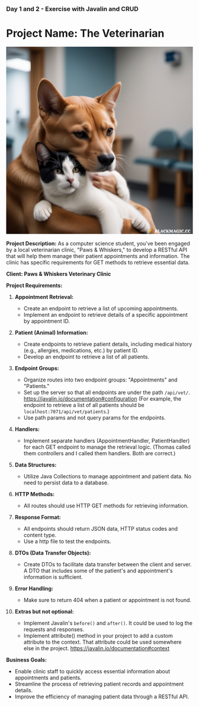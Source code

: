 ### Day 1 and 2 - Exercise with Javalin and CRUD


# **Project Name:** The Veterinarian


<img src="./images/animals.png" width="600" >

**Project Description:**
As a computer science student, you've been engaged by a local veterinarian clinic, "Paws & Whiskers," to develop a 
RESTful API that will help them manage their patient appointments and information. The clinic has specific requirements 
for GET methods to retrieve essential data.

**Client: Paws & Whiskers Veterinary Clinic**

**Project Requirements:**

1. **Appointment Retrieval:**
    - Create an endpoint to retrieve a list of upcoming appointments.
    - Implement an endpoint to retrieve details of a specific appointment by appointment ID.

2. **Patient (Animal) Information:**
    - Create endpoints to retrieve patient details, including medical history (e.g., allergies, medications, etc.) by patient ID.
    - Develop an endpoint to retrieve a list of all patients.

3. **Endpoint Groups:**
    - Organize routes into two endpoint groups: "Appointments" and "Patients."
    - Set up the server so that all endpoints are under the path `/api/vet/`. https://javalin.io/documentation#configuration
      (For example, the endpoint to retrieve a list of all patients should be `localhost:7071/api/vet/patients`.)
    - Use path params and not query params for the endpoints.

4. **Handlers:**
    - Implement separate handlers (AppointmentHandler, PatientHandler) for each GET endpoint to manage the retrieval logic. 
      (Thomas called them controllers and I called them handlers. Both are correct.)

5. **Data Structures:**
    - Utilize Java Collections to manage appointment and patient data. No need to persist data to a database.

6. **HTTP Methods:**
    - All routes should use HTTP GET methods for retrieving information.

7. **Response Format:**
    - All endpoints should return JSON data, HTTP status codes and content type.
    - Use a http file to test the endpoints.

8. **DTOs (Data Transfer Objects):**
    - Create DTOs to facilitate data transfer between the client and server. A DTO that includes some of the patient's and appointment's information is sufficient.

9. **Error Handling:**
    - Make sure to return 404 when a patient or appointment is not found.

10. **Extras but not optional:**
    - Implement Javalin's `before()` and `after()`. It could be used to log the requests and responses.
    - Implement attribute() method in your project to add a custom attribute to the context. That attribute could be used somewhere else in the project. https://javalin.io/documentation#context


**Business Goals:**
- Enable clinic staff to quickly access essential information about appointments and patients.
- Streamline the process of retrieving patient records and appointment details.
- Improve the efficiency of managing patient data through a RESTful API.

